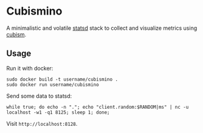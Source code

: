 # Cubismino

A minimalistic and volatile [statsd][statsd] stack to collect and visualize metrics using [cubism][cubism].

## Usage

Run it with docker:

    sudo docker build -t username/cubismino .
    sudo docker run username/cubismino

Send some data to statsd:

    while true; do echo -n "."; echo "client.random:$RANDOM|ms" | nc -u localhost -w1 -q1 8125; sleep 1; done;

Visit `http://localhost:8128`.


[statsd]: https://github.com/etsy/statsd
[cubism]: https://github.com/square/cubism

